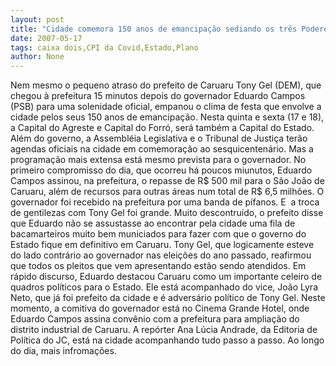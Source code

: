```yaml
---
layout: post
title: "Cidade comemora 150 anos de emancipação sediando os três Poderes do Estado por dois dias"
date: 2007-05-17
tags: caixa dois,CPI da Covid,Estado,Plano
author: None
---
```

Nem mesmo o pequeno atraso do prefeito de Caruaru&nbsp;Tony Gel (DEM), que chegou &agrave; prefeitura 15 minutos depois do governador Eduardo Campos (PSB) para uma solenidade oficial, empanou o clima de festa que envolve a cidade pelos seus 150 anos de emancipa&ccedil;&atilde;o.
Nesta quinta e sexta (17 e 18), a Capital do Agreste e Capital do Forr&oacute;, ser&aacute; tamb&eacute;m a Capital do Estado. Al&eacute;m do governo, a Assembl&eacute;ia Legislativa e o Tribunal de Justi&ccedil;a ter&atilde;o agendas oficiais na cidade em comemora&ccedil;&atilde;o ao sesquicenten&aacute;rio.
Mas a programa&ccedil;&atilde;o mais extensa&nbsp;est&aacute; mesmo prevista para o governador. No&nbsp; primeiro compromisso do dia, que&nbsp;ocorreu h&aacute; poucos miunutos,&nbsp;Eduardo Campos&nbsp;assinou,&nbsp;na prefeitura,&nbsp;o repasse de R$ 500 mil para o S&atilde;o Jo&atilde;o de Caruaru, al&eacute;m de recursos para outras &aacute;reas num total de R$ 6,5 milh&otilde;es.
O governador foi&nbsp;recebido na prefeitura por uma banda de p&iacute;fanos. E&nbsp;&nbsp;a troca de gentilezas com Tony Gel foi grande. Muito descontru&iacute;do, o prefeito disse que&nbsp;Eduardo n&atilde;o se assustasse ao encontrar pela cidade uma fila de bacamarteiros muito bem municiados&nbsp;para fazer com que o governo do Estado fique em definitivo em Caruaru.
Tony Gel, que logicamente esteve do lado contr&aacute;rio ao governador&nbsp;nas elei&ccedil;&otilde;es do ano passado, reafirmou que todos os pleitos que vem apresentando est&atilde;o sendo atendidos.
Em r&aacute;pido discurso, Eduardo destacou Caruaru como um importante celeiro de quadros pol&iacute;ticos para o Estado. Ele est&aacute; acompanhado do vice, Jo&atilde;o Lyra Neto, que j&aacute; foi prefeito da cidade e &eacute; advers&aacute;rio pol&iacute;tico de Tony Gel.
Neste momento, a comitiva do governador est&aacute; no Cinema Grande Hotel, onde Eduardo Campos assina conv&ecirc;nio com a prefeitura para amplia&ccedil;&atilde;o do distrito industrial de Caruaru.
A rep&oacute;rter Ana L&uacute;cia Andrade, da Editoria de Pol&iacute;tica do JC,&nbsp;est&aacute; na cidade acompanhando tudo passo a passo. Ao longo do dia, mais infroma&ccedil;&otilde;es. 